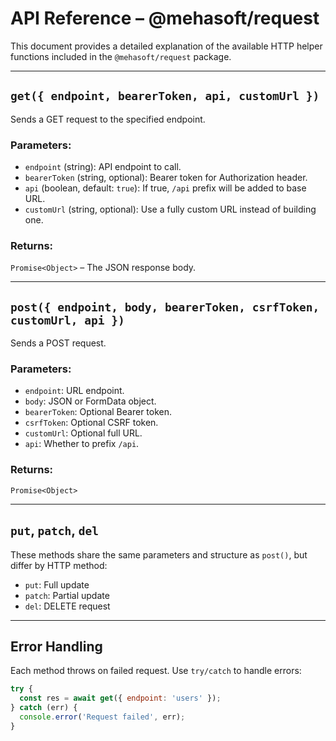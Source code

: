 # API Reference – @mehasoft/request

This document provides a detailed explanation of the available HTTP helper functions included in the `@mehasoft/request` package.

---

## `get({ endpoint, bearerToken, api, customUrl })`

Sends a GET request to the specified endpoint.

### Parameters:
- `endpoint` (string): API endpoint to call.
- `bearerToken` (string, optional): Bearer token for Authorization header.
- `api` (boolean, default: `true`): If true, `/api` prefix will be added to base URL.
- `customUrl` (string, optional): Use a fully custom URL instead of building one.

### Returns:
`Promise<Object>` – The JSON response body.

---

## `post({ endpoint, body, bearerToken, csrfToken, customUrl, api })`

Sends a POST request.

### Parameters:
- `endpoint`: URL endpoint.
- `body`: JSON or FormData object.
- `bearerToken`: Optional Bearer token.
- `csrfToken`: Optional CSRF token.
- `customUrl`: Optional full URL.
- `api`: Whether to prefix `/api`.

### Returns:
`Promise<Object>`

---

## `put`, `patch`, `del`

These methods share the same parameters and structure as `post()`, but differ by HTTP method:
- `put`: Full update
- `patch`: Partial update
- `del`: DELETE request

---

## Error Handling

Each method throws on failed request. Use `try/catch` to handle errors:

```js
try {
  const res = await get({ endpoint: 'users' });
} catch (err) {
  console.error('Request failed', err);
}
```